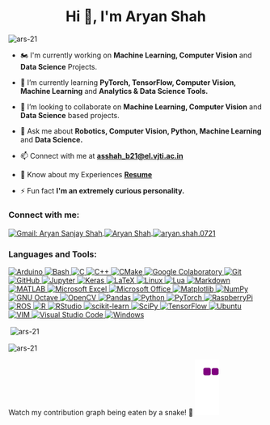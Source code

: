 <h1 align="center">Hi 👋, I'm Aryan Shah</h1>  
 
  
<p align="left"> <img src="https://komarev.com/ghpvc/?username=ars-21&label=Profile%20views&color=0e75b6&style=flat" alt="ars-21" /> </p>  
  
- 🏍️ I'm currently working on **Machine Learning, Computer Vision** and **Data Science** Projects.

- 🌱 I’m currently learning **PyTorch, TensorFlow, Computer Vision, Machine Learning** and **Analytics & Data Science Tools.**  
  
- 👯 I’m looking to collaborate on **Machine Learning, Computer Vision** and **Data Science** based projects.
  
- 💬 Ask me about **Robotics, Computer Vision, Python, Machine Learning** and **Data Science.**  
  
- 📫 Connect with me at **[asshah_b21@el.vjti.ac.in](mailto:asshah_b21@el.vjti.ac.in)**  
  
- 📄 Know about my Experiences **[Resume](https://drive.google.com/file/d/1hN7YyP1PpSfCCSVqoGTMKClCaIpnyNRl/view?usp=sharing)**  
  
- ⚡ Fun fact **I'm an extremely curious personality.**  
  
<h3 align="left">Connect with me:</h3>  
<p align="left">  
<a href="mailto:asshah_b21@el.vjti.ac.in" target="aryan-linkedin"><img align="center" src=https://img.shields.io/badge/Gmail-D14836?style=for-the-badge&logo=gmail&logoColor=white alt="Gmail: Aryan Sanjay Shah" height="40" />
</a> <a href="https://www.linkedin.com/in/aryan-shah-ba33b7238/" target="aryan-linkedin"><img align="center" src=https://img.shields.io/badge/linkedin-%230077B5.svg?style=for-the-badge&logo=linkedin&logoColor=white alt="Aryan Shah" height="40" />
<a href="https://www.instagram.com/aryan.shah.0721/" target="aryan-instagram"><img align="center" src=https://img.shields.io/badge/Instagram-%23E4405F.svg?style=for-the-badge&logo=Instagram&logoColor=white alt="aryan.shah.0721" height="40" /></a>  
</p>  
  
<h3 align="left">Languages and Tools:</h3>

<p align="left"> <a href="https://www.arduino.cc/" target="_blank" rel="noreferrer"> <img src=https://img.shields.io/badge/-Arduino-00979D?style=for-the-badge&logo=Arduino&logoColor=white alt="Arduino" height="40"/> 
</a> <a href="https://www.gnu.org/software/bash/" target="_blank" rel="noreferrer"> <img src=https://bashlogo.com/img/logo/jpg/full_colored_dark.jpg alt="Bash" height="40"/> 
</a> <a href="https://en.wikipedia.org/wiki/C_(programming_language)" target="_blank" rel="noreferrer"> <img src=https://img.shields.io/badge/c-%2300599C.svg?style=for-the-badge&logo=c&logoColor=white alt="C" height="40"/> 
</a> <a href="https://isocpp.org/" target="_blank" rel="noreferrer"> <img src=https://img.shields.io/badge/c++-%2300599C.svg?style=for-the-badge&logo=c%2B%2B&logoColor=white alt="C++" height="40"/> 
</a> <a href="https://cmake.org/" target="_blank" rel="noreferrer"> <img src=https://img.shields.io/badge/CMake-%23008FBA.svg?style=for-the-badge&logo=cmake&logoColor=white alt="CMake" height="40"/> 
</a> <a href="https://colab.google/" target="_blank" rel="noreferrer"> <img src=https://colab.google/static/images/icons/colab.png alt="Google Colaboratory" height="40"/> 
</a> <a href="https://git-scm.com/" target="_blank" rel="noreferrer"> <img src=https://img.shields.io/badge/git-%23F05033.svg?style=for-the-badge&logo=git&logoColor=white alt="Git" height="40"/> 
</a> <a href="https://github.com/ars-21" target="_blank" rel="noreferrer"> <img src=https://img.shields.io/badge/github-%23121011.svg?style=for-the-badge&logo=github&logoColor=white alt="GitHub" height="40"/> 
</a> <a href="https://jupyter.org/" target="_blank" rel="noreferrer"> <img src=https://img.shields.io/badge/jupyter-%23FA0F00.svg?style=for-the-badge&logo=jupyter&logoColor=white alt="Jupyter" height="40"/> 
</a> <a href="https://keras.io/" target="_blank" rel="noreferrer"> <img src=https://img.shields.io/badge/Keras-%23D00000.svg?style=for-the-badge&logo=Keras&logoColor=white alt="Keras" height="40"/> 
</a> <a href="https://www.latex-project.org/" target="_blank" rel="noreferrer"> <img src=https://img.shields.io/badge/latex-%23008080.svg?style=for-the-badge&logo=latex&logoColor=white alt="LaTeX" height="40"/> 
</a> <a href="https://www.linux.org/" target="_blank" rel="noreferrer"> <img src=https://img.shields.io/badge/Linux-FCC624?style=for-the-badge&logo=linux&logoColor=black alt="Linux" height="40"/> 
</a> <a href="https://www.lua.org/" target="_blank" rel="noreferrer"> <img src=https://img.shields.io/badge/lua-%232C2D72.svg?style=for-the-badge&logo=lua&logoColor=white alt="Lua" height="40"/> 
</a> <a href="https://www.markdownguide.org/" target="_blank" rel="noreferrer"> <img src=https://img.shields.io/badge/markdown-%23000000.svg?style=for-the-badge&logo=markdown&logoColor=white alt="Markdown" height="40"/> 
</a> <a href="https://www.mathworks.com/products/matlab.html" target="_blank" rel="noreferrer"> <img src=https://1000marcas.net/wp-content/uploads/2020/02/Matlab-Logo-1.png alt="MATLAB" height="40"/> 
</a> <a href="https://www.microsoft.com/en-in/microsoft-365/excel" target="_blank" rel="noreferrer"> <img src=https://img.shields.io/badge/Microsoft_Excel-217346?style=for-the-badge&logo=microsoft-excel&logoColor=white alt="Microsoft Excel" height="40"/> 
</a> <a href="https://www.office.com/" target="_blank" rel="noreferrer"> <img src=https://img.shields.io/badge/Microsoft_Office-D83B01?style=for-the-badge&logo=microsoft-office&logoColor=white alt="Microsoft Office" height="40"/> 
</a> <a href="https://numpy.org/" target="_blank" rel="noreferrer"> <img src=https://img.shields.io/badge/numpy-%23013243.svg?style=for-the-badge&logo=numpy&logoColor=white alt="Matplotlib" height="40"/> 
</a> <a href="https://matplotlib.org/" target="_blank" rel="noreferrer"> <img src=https://matplotlib.org/_static/logo_dark.svg alt="NumPy" height="40"/> 
</a> <a href="https://octave.org/" target="_blank" rel="noreferrer"> <img src=https://img.shields.io/badge/OCTAVE-darkblue?style=for-the-badge&logo=octave&logoColor=fcd683 alt="GNU Octave" height="40"/> 
</a> <a href="https://opencv.org/" target="_blank" rel="noreferrer"> <img src=https://img.shields.io/badge/opencv-%23white.svg?style=for-the-badge&logo=opencv&logoColor=white alt="OpenCV" height="40"/> 
</a> <a href="https://pandas.pydata.org/" target="_blank" rel="noreferrer"> <img src=https://img.shields.io/badge/pandas-%23150458.svg?style=for-the-badge&logo=pandas&logoColor=white alt="Pandas" height="40"/> 
</a> <a href="https://www.python.org" target="_blank" rel="noreferrer"> <img src=https://img.shields.io/badge/python-3670A0?style=for-the-badge&logo=python&logoColor=ffdd54 alt="Python" height="40"/>  
</a> <a href="https://pytorch.org/" target="_blank" rel="noreferrer"> <img src=https://img.shields.io/badge/PyTorch-%23EE4C2C.svg?style=for-the-badge&logo=PyTorch&logoColor=white alt="PyTorch" height="40"/> 
</a> <a href="https://www.raspberrypi.org/" target="_blank" rel="noreferrer"> <img src=https://img.shields.io/badge/-RaspberryPi-C51A4A?style=for-the-badge&logo=Raspberry-Pi alt="RaspberryPi" height="40"/> 
</a> <a href="https://www.ros.org/" target="_blank" rel="noreferrer"> <img src=https://img.shields.io/badge/ros-%230A0FF9.svg?style=for-the-badge&logo=ros&logoColor=white alt="ROS" height="40"/> 
</a> <a href="https://www.r-project.org/" target="_blank" rel="noreferrer"> <img src=https://img.shields.io/badge/r-%23276DC3.svg?style=for-the-badge&logo=r&logoColor=white alt="R" height="40"/> 
</a> <a href="https://posit.co/products/open-source/rstudio/" 
target="_blank" rel="noreferrer"> <img src=https://img.shields.io/badge/RStudio-4285F4?style=for-the-badge&logo=rstudio&logoColor=white alt="RStudio" height="40"/> 
</a> <a href="https://scikit-learn.org/stable/" 
target="_blank" rel="noreferrer"> <img src=https://img.shields.io/badge/scikit--learn-%23F7931E.svg?style=for-the-badge&logo=scikit-learn&logoColor=white alt="scikit-learn" height="40"/> 
</a> <a href="https://scipy.org/" 
target="_blank" rel="noreferrer"> <img src=https://img.shields.io/badge/SciPy-%230C55A5.svg?style=for-the-badge&logo=scipy&logoColor=%white alt="SciPy" height="40"/> 
</a> <a href="https://www.tensorflow.org/" target="_blank" rel="noreferrer"> <img src=https://img.shields.io/badge/TensorFlow-%23FF6F00.svg?style=for-the-badge&logo=TensorFlow&logoColor=white alt="TensorFlow" height="40"/> 
</a> <a href="https://ubuntu.com/" target="_blank" rel="noreferrer"> <img src=https://img.shields.io/badge/Ubuntu-E95420?style=for-the-badge&logo=ubuntu&logoColor=white alt="Ubuntu" height="40"/> 
</a> <a href="https://www.vim.org/" target="_blank" rel="noreferrer"> <img src=https://img.shields.io/badge/VIM-%2311AB00.svg?style=for-the-badge&logo=vim&logoColor=white alt="VIM" height="40"/> 
</a> <a href="https://code.visualstudio.com/" target="_blank" rel="noreferrer"> <img src=https://img.shields.io/badge/Visual%20Studio%20Code-0078d7.svg?style=for-the-badge&logo=visual-studio-code&logoColor=white alt="Visual Studio Code" height="40"/>
</a> <a href="https://www.microsoft.com/en-us/windows" target="_blank" rel="noreferrer"> <img src=https://img.shields.io/badge/Windows-0078D6?style=for-the-badge&logo=windows&logoColor=white alt="Windows	" height="40"/> </a> </p>  

<!---
<p><img align="center" src="https://github-readme-stats.vercel.app/api/top-langs?username=ars-21&show_icons=true&locale=en&layout=compact" alt="ars-21" /></p>  
![Top Langs](https://github-readme-stats.vercel.app/api/top-langs/?username=ars-21\&layout=compact)
-->


<p>&nbsp;<img align="center" src="https://github-readme-stats.vercel.app/api?username=ars-21&show_icons=true&locale=en" alt="ars-21" /></p>

<p><img align="center" src="https://github-readme-streak-stats.herokuapp.com/?user=ars-21&" alt="ars-21" /></p>


Watch my contribution graph being eaten by a snake! 🐍
<picture>
  <source media="(prefers-color-scheme: dark)" srcset="https://raw.githubusercontent.com/ars-21/ars-21/output/github-contribution-grid-snake-dark.svg">
  <source media="(prefers-color-scheme: light)" srcset="https://raw.githubusercontent.com/ars-21/ars-21/output/github-contribution-grid-snake.svg">
  <img alt="github contribution grid snake animation" src="https://raw.githubusercontent.com/ars-21/ars-21/output/github-contribution-grid-snake.gif">
</picture>
